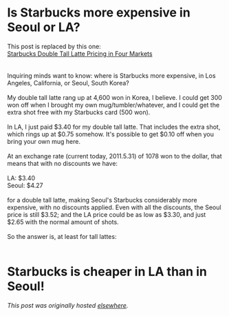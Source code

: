 # Is Starbucks more expensive in Seoul or LA?

<div>
<p>This post is replaced by this one: <br><a href="http://planspace.blogspot.com/2011/06/starbucks-double-tall-latte-pricing-in.html">Starbucks Double Tall Latte Pricing in Four Markets</a><br><br><br>Inquiring minds want to know: where is Starbucks more expensive, in Los Angeles, California, or Seoul, South Korea?<br><br>My double tall latte rang up at 4,600 won in Korea, I believe. I could get 300 won off when I brought my own mug/tumbler/whatever, and I could get the extra shot free with my Starbucks card (500 won).<br><br>In LA, I just paid $3.40 for my double tall latte. That includes the extra shot, which rings up at $0.75 somehow. It's possible to get $0.10 off when you bring your own mug here.<br><br>At an exchange rate (current today, 2011.5.31) of 1078 won to the dollar, that means that with no discounts we have:<br><br>LA: $3.40<br>Seoul: $4.27<br><br>for a double tall latte, making Seoul's Starbucks considerably more expensive, with no discounts applied. Even with all the discounts, the Seoul price is still $3.52; and the LA price could be as low as $3.30, and just $2.65 with the normal amount of shots.<br><br>So the answer is, at least for tall lattes:<br><br></p>
<h1>Starbucks is cheaper in LA than in Seoul!</h1>
</div>


*This post was originally hosted [elsewhere](http://planspace.blogspot.com/2011/05/is-starbucks-more-expensive-in-seoul-or.html).*
